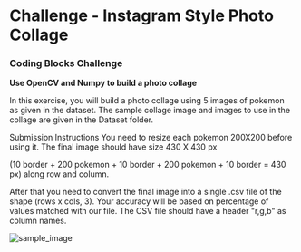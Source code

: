 # Challenge - Instagram Style Photo Collage

### Coding Blocks Challenge

**Use OpenCV and Numpy to build a photo collage**

In this exercise, you will build a photo collage using 5 images of pokemon as given in the dataset. The sample collage image and images to use in the collage are given in the Dataset folder.

Submission Instructions You need to resize each pokemon 200X200 before using it. The final image should have size 430 X 430 px

(10 border + 200 pokemon + 10 border + 200 pokemon + 10 border = 430 px) along row and column.

After that you need to convert the final image into a single .csv file of the shape (rows x cols, 3). Your accuracy will be based on percentage of values matched with our file. The CSV file should have a header "r,g,b" as column names.

![sample_image](https://user-images.githubusercontent.com/47782249/85403014-4f579980-b57a-11ea-97d7-52f321007028.jpg)

